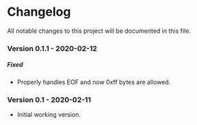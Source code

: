 # Changelog
All notable changes to this project will be documented in this file.

### Version 0.1.1 - 2020-02-12

##### Fixed
- Properly handles EOF and now 0xff bytes are allowed.

### Version 0.1 - 2020-02-11
- Initial working version.